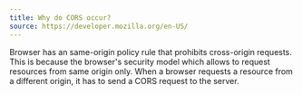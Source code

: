 ```yaml
---
title: Why do CORS occur?
source: https://developer.mozilla.org/en-US/
---
```


Browser has an same-origin policy rule that prohibits cross-origin requests. This is because the browser's security model which allows to request resources from same origin only. When a browser requests a resource from a different origin, it has to send a CORS request to the server.
